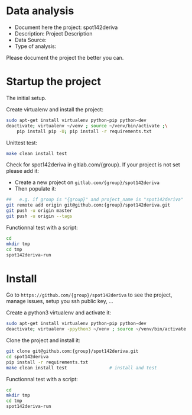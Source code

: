 # Data analysis
- Document here the project: spot142deriva
- Description: Project Description
- Data Source:
- Type of analysis:

Please document the project the better you can.

# Startup the project

The initial setup.

Create virtualenv and install the project:
```bash
sudo apt-get install virtualenv python-pip python-dev
deactivate; virtualenv ~/venv ; source ~/venv/bin/activate ;\
    pip install pip -U; pip install -r requirements.txt
```

Unittest test:
```bash
make clean install test
```

Check for spot142deriva in gitlab.com/{group}.
If your project is not set please add it:

- Create a new project on `gitlab.com/{group}/spot142deriva`
- Then populate it:

```bash
##   e.g. if group is "{group}" and project_name is "spot142deriva"
git remote add origin git@github.com:{group}/spot142deriva.git
git push -u origin master
git push -u origin --tags
```

Functionnal test with a script:

```bash
cd
mkdir tmp
cd tmp
spot142deriva-run
```

# Install

Go to `https://github.com/{group}/spot142deriva` to see the project, manage issues,
setup you ssh public key, ...

Create a python3 virtualenv and activate it:

```bash
sudo apt-get install virtualenv python-pip python-dev
deactivate; virtualenv -ppython3 ~/venv ; source ~/venv/bin/activate
```

Clone the project and install it:

```bash
git clone git@github.com:{group}/spot142deriva.git
cd spot142deriva
pip install -r requirements.txt
make clean install test                # install and test
```
Functionnal test with a script:

```bash
cd
mkdir tmp
cd tmp
spot142deriva-run
```

